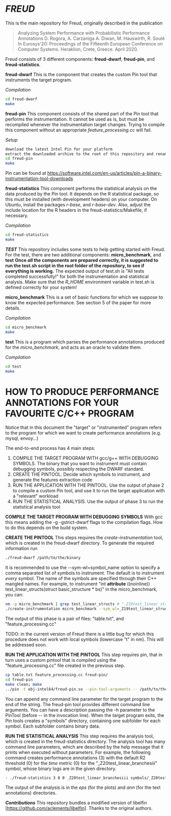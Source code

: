# *FREUD*
This is the main repository for Freud, originally described in the publication 
> Analyzing System Performance with Probabilistic Performance Annotations 
> D. Rogora, A. Carzaniga A. Diwan, M. Hauswirth, R. Soulé
> In Eurosys'20: Proceedings of the Fifteenth European Conference on Computer Systems. Heraklion, Crete, Greece. April 2020.

Freud consists of 3 different components: **freud-dwarf**, **freud-pin**, and **freud-statistics**.

**freud-dwarf**
This is the component that creates the custom Pin tool that instruments the target program.

*Compilation*
```sh
cd freud-dwarf
make
```
**freud-pin**
This component consists of the shared part of the Pin tool that performs the instrumentation.
It cannot be used as is, but must be recompiled whenever the instrumentation target changes.
Trying to compile this component without an appropriate *feature_processing.cc* will fail.

*Setup*
```sh
download the latest Intel Pin for your platform
extract the downloaded archive to the root of this repository and rename the root folder of Pin to "pin"
cd freud-pin
make
```
Pin can be found at https://software.intel.com/en-us/articles/pin-a-binary-instrumentation-tool-downloads

**freud-statistics**
This component performs the statistical analysis on the data produced by the Pin tool. It depends on the R statistical package, so this must be installed (with development headers) on your computer.
On Ubuntu, install the packages *r-base*, and *r-base-dev*. Also, adjust the include location for the R headers in the freud-statistics/Makefile, if necessary.

*Compilation*
```sh
cd freud-statistics
make
```
***TEST***
This repository includes some tests to help getting started with Freud. For the test, there are two additional components: **micro_benchmark**, and **test**
**Once *all* the components are prepared correctly, it is suggested to run the test.sh script in the root folder of the repository, to see if everything is working.**
The expected output of test.sh is "All tests completed successfully!" for both the instrumentation and statistical analysis.
Make sure that the *R_HOME* environment variable in test.sh is defined correctly for your system!

**micro_benchmark**
This is a set of basic functions for which we suppose to know the expected performance. See section 5 of the paper for more details.

*Compilation*
```sh
cd micro_benchmark
make
```

**test**
This is a program which parses the performance annotations produced for the *micro_benchmark*, and acts as an oracle to validate them.

*Compilation*
```sh
cd test 
make
```

# HOW TO PRODUCE PERFORMANCE ANNOTATIONS FOR YOUR FAVOURITE C/C++ PROGRAM

Notice that in this document the "target" or "instrumented" program refers to the program for which we want to create performance annotations (e.g. mysql, envoy...) 

The end-to-end process has 4 main steps: 
1. COMPILE THE TARGET PROGRAM WITH gcc/g++ WITH DEBUGGING SYMBOLS. The binary that you want to instrument must contain debugging symbols, possibly respecting the DWARF standard.
2. CREATE THE PINTOOL. Decide which symbols to instrument, and generate the features extraction code
3. RUN THE APPLICATION WITH THE PINTOOL. Use the output of phase 2 to compile a custom Pin tool, and use it to run the target application with a "relevant" workload
4. RUN THE STATISTICAL ANALYSIS. Use the output of phase 3 to run the statistical analysis tool

**COMPILE THE TARGET PROGRAM WITH DEBUGGING SYMBOLS**
With gcc this means adding the -g -gstrict-dwarf flags to the compilation flags. How to do this depends on the build system. 

**CREATE THE PINTOOL**
This steps requires the *create-instrumentation* tool, which is created in the freud-dwarf directory.
To generate the required information run
```sh
./freud-dwarf /path/to/the/binary
```
It is recommended to use the --sym-wl=symbol_name option to specify a comma separated list of symbols to instrument. The default is to instrument *every* symbol.
The name of the symbols are specified through their C++ mangled names.
For example, to instrument "int __attribute__ ((noinline)) test_linear_structs(struct basic_structure * bs)" in the micro_benchmark, you can:
```sh
nm -g micro_benchmark | grep test_linear_structs # "_Z19test_linear_structsP15basic_structure"
./create-instrumentation micro_benchmark --sym_wl=_Z19test_linear_structsP15basic_structure
```
The output of this phase is a pair of files: "table.txt", and "feature_processing.cc"

TODO: in the current version of Freud there is a little bug for which this procedure does not work with local symbols (lowercase "t" in nm). This will be addressed soon.

**RUN THE APPLICATION WITH THE PINTOOL**
This step requires pin, that in turn uses a custom pintool that is compiled using the "feature_processing.cc" file created in the previous step.
```sh
cp table.txt feature_processing.cc freud-pin/
cd freud-pin
make clean; make
../pin -t obj-intel64/freud-pin.so --pin-tool-arguments -- /path/to/the/target/binary
```
You can append any command line parameter for the target program to the end of the string.
The freud-pin tool provides different command line arguments. You can have a description passing the -h parameter to the PinTool (before -- in the invocation line).
When the target program exits, the Pin tools creates a "symbols" directory, containing one subfolder for each symbol. Each subfolder contains binary data.

**RUN THE STATISTICAL ANALYSIS**
This step requires the analysis tool, which is created in the freud-statistics directory. The analysis tool has many command line parameters, which are described by the help message that it prints when executed without parameters. For example, the following command creates performance annotations (3) with the default R2 threshold (0) for the *time* metric (0) for the "_Z20test_linear_branchesiii" symbol, whose binary logs are in the given directory.
```sh
- ./freud-statistics 3 0 0 _Z20test_linear_branchesiii symbols/_Z20test_linear_branchesiii/
```
The output of the analysis is in the _eps_ (for the plots) and _ann_ (for the text annotations) directories.

***Contributions***
This repository bundles a modified version of libelfin [https://github.com/aclements/libelfin]. Thanks to the original authors.

